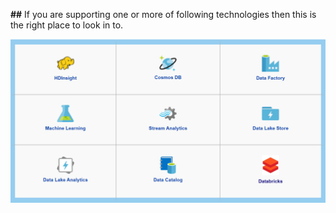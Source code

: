 **##** If you are supporting one or more of following technologies then this is the right place to look in to.


![Azure-BigData-Analytics.png](/.attachments/Azure-BigData-Analytics-8e342909-6a23-4267-a98f-e7fb3cb492e3.png)







